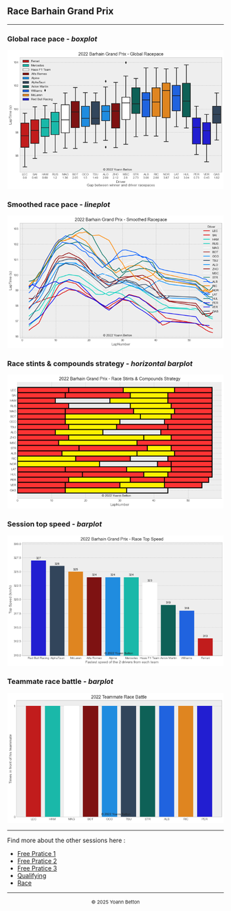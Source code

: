 ## Race Barhain Grand Prix

---

### Global race pace - *boxplot*

<img src="/output/2022-03-20_Bahrain_Grand_Prix/global_racepace_white.png?raw=true"/>

### Smoothed race pace - *lineplot*

<img src="/output/2022-03-20_Bahrain_Grand_Prix/smoothed_racepace_white.png?raw=true"/>

### Race stints & compounds strategy - *horizontal barplot*

<img src="/output/2022-03-20_Bahrain_Grand_Prix/race_stints_compounds_stategy_white.png?raw=true"/>

### Session top speed - *barplot*

<img src="/output/2022-03-20_Bahrain_Grand_Prix/topspeed_race_white.png?raw=true"/>

### Teammate race battle - *barplot*

<img src="/output/2022-03-20_Bahrain_Grand_Prix/teammates_race_battle_white.png?raw=true"/>

--- 

Find more about the other sessions here :
  - [Free Pratice 1](/page/FP1/2022-03-20_Bahrain_Grand_Prix)  
  - [Free Pratice 2](/page/FP2/2022-03-20_Bahrain_Grand_Prix) 
  - [Free Pratice 3](/page/FP3/2022-03-20_Bahrain_Grand_Prix)
  - [Qualifying](/page/Qualifying/2022-03-20_Bahrain_Grand_Prix) 
  - [Race](/page/Race/2022-03-20_Bahrain_Grand_Prix)

---

<div style="text-align: center">
  <p style="font-size:11px">&copy; 2025 Yoann Betton</p>
</div>

<!-- ---

<p style="font-size:11px">Page generated from <a href="https://github.com/yoannbtn/yoannbtn.github.io">github.com/yoannbtn</a>.</p> -->